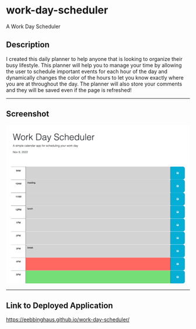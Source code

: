 # work-day-scheduler

A Work Day Scheduler

## Description

I created this daily planner to help anyone that is looking to organize their busy lifestyle. This planner will help you to manage your time by allowing the user to schedule important events for each hour of the day and dynamically changes the color of the hours to let you know exactly where you are at throughout the day. The planner will also store your comments and they will be saved even if the page is refreshed!

---

## Screenshot

![screenshot](assets/images/eebbinghaus.github.io_work-day-scheduler_.png)

---

## Link to Deployed Application

<https://eebbinghaus.github.io/work-day-scheduler/>
